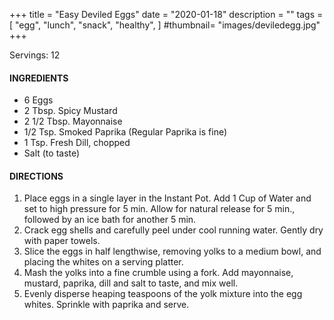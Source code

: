 +++
title = "Easy Deviled Eggs"
date = "2020-01-18"
description = ""
tags = [
    "egg",
    "lunch",
    "snack",
    "healthy",
]
#thumbnail= "images/deviledegg.jpg"
+++

Servings: 12 <!--more-->

#### INGREDIENTS 
* 6 Eggs 
* 2 Tbsp. Spicy Mustard
* 2 1/2 Tbsp. Mayonnaise
* 1/2 Tsp. Smoked Paprika (Regular Paprika is fine) 
* 1 Tsp. Fresh Dill, chopped
* Salt (to taste)  

#### DIRECTIONS 

1. Place eggs in a single layer in the Instant Pot. Add 1 Cup of Water and set to high pressure for 5 min. Allow for natural release for 5 min., followed by an ice bath for another 5 min.  
2. Crack egg shells and carefully peel under cool running water. Gently dry with paper towels. 
3. Slice the eggs in half lengthwise, removing yolks to a medium bowl, and placing the whites on a serving platter. 
4. Mash the yolks into a fine crumble using a fork. Add mayonnaise, mustard, paprika, dill and salt to taste, and mix well.
5. Evenly disperse heaping teaspoons of the yolk mixture into the egg whites. Sprinkle with paprika and serve.
